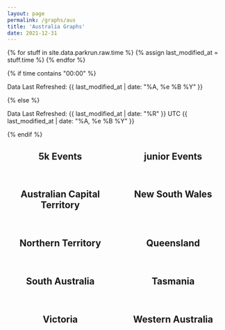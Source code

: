 ```yaml
---
layout: page
permalink: /graphs/aus
title: 'Australia Graphs'
date: 2021-12-31
---
```


{% for stuff in site.data.parkrun.raw.time %}
{% assign last_modified_at = stuff.time %}
{% endfor %}

{% if time contains "00:00" %}
  <p class="author_title" id="lastupdated" datetime="{{ last_modified_at | date_to_xmlschema }}">Data Last Refreshed: {{ last_modified_at | date: "%A, %e&nbsp;%B&nbsp;%Y" }}</p>
{% else %}
  <p class="author_title" id="lastupdated" datetime="{{ last_modified_at | date_to_xmlschema }}">Data Last Refreshed: {{ last_modified_at | date: "%R" }} UTC {{ last_modified_at | date: "%A, %e&nbsp;%B&nbsp;%Y" }}</p>
{% endif %}
<script>
    let options = { weekday: 'long', year: 'numeric', month: 'long', day: 'numeric', timeZoneName: 'short', hour:'2-digit', minute:'2-digit'};
    var last_modified_at = new Date("{{ last_modified_at }}").getTime();
    var lm_date = new Date(last_modified_at)
    var out = lm_date.toLocaleString('default', options);
    document.getElementById("lastupdated").innerHTML = 'Data Last Refreshed: ' + out
</script>

<script src="https://cdnjs.cloudflare.com/ajax/libs/Chart.js/3.5.1/chart.js" integrity="sha512-b3xr4frvDIeyC3gqR1/iOi6T+m3pLlQyXNuvn5FiRrrKiMUJK3du2QqZbCywH6JxS5EOfW0DY0M6WwdXFbCBLQ==" crossorigin="anonymous" referrerpolicy="no-referrer"></script>
<script src="https://cdn.jsdelivr.net/npm/chartjs-adapter-date-fns/dist/chartjs-adapter-date-fns.bundle.min.js"></script>

<style>
    .grid {
            display: grid;
            text-align: center;
            grid-gap: 1rem;
            grid-auto-flow: dense
        }
    #countrytable {
        grid-template-columns: repeat(2, minmax(0, 1fr));
    }
    @media (max-width: 670px) {
        #countrytable {
        grid-template-columns: repeat(1, minmax(0, 1fr));
    }
    }
</style>
<div>
    <canvas id="ausChart"></canvas>
</div>
<div class="grid" id="countrytable">
    <div>
        <h2>5k Events</h2>
        <canvas id="5KChart"></canvas>
    </div>
    <div>
        <h2>junior Events</h2>
        <canvas id="juniorChart"></canvas>
    </div>
    <div>
        <h2>Australian Capital Territory</h2>
        <canvas id="actChart"></canvas>
    </div>
    <div>
        <h2>New South Wales</h2>
        <canvas id="nswChart"></canvas>
    </div>
    <div>
        <h2>Northern Territory</h2>
        <canvas id="ntChart"></canvas>
    </div>
    <div>
        <h2>Queensland</h2>
        <canvas id="qldChart"></canvas>
    </div>
    <div>
        <h2>South Australia</h2>
        <canvas id="saChart"></canvas>
    </div>
    <div>
        <h2>Tasmania</h2>
        <canvas id="tasChart"></canvas>
    </div>
    <div>
        <h2>Victoria</h2>
        <canvas id="vicChart"></canvas>
    </div>
    <div>
        <h2>Western Australia</h2>
        <canvas id="waChart"></canvas>
    </div>
</div>
<script>
const ausdata = {{ site.data.parkrun.history.australia | jsonify }}
const ausconfig = {
    type: 'line',
    data: {
        datasets:[{
            label: 'parkrunning',
            backgroundColor: '#7CB342',
            borderColor: '#7CB342',
            data: ausdata,
            parsing: {
                yAxisKey: 'parkrunning',
                xAxisKey: 'time'
            }
        },{
            label: 'junior parkrunning',
            backgroundColor: '#0288D1',
            borderColor: '#0288D1',
            data: ausdata,
            parsing: {
                yAxisKey: 'junior parkrunning',
                xAxisKey: 'time'
            }
        },{
            label: '5k Cancellations',
            backgroundColor: '#A52714',
            borderColor: '#A52714',
            data: ausdata,
            parsing: {
                yAxisKey: '5k Cancellations',
                xAxisKey: 'time'
            }
        },{
            label: 'junior Cancellations',
            backgroundColor: '#1A237E',
            borderColor: '#1A237E',
            data: ausdata,
            parsing: {
                yAxisKey: 'junior Cancellations',
                xAxisKey: 'time'
            }
        }]
    },
    options: {
        scales: {
            x: {
                type: 'time',
                title: {
                    text: 'Time (UTC)',
                    display: true
                }
            },
            y: {
                beginAtZero: true,
                ticks: {
                    precision: 0
                }
            }
        },
        aspectRatio: 1.75,
        spanGaps: true,
    }
};
var ausChart = new Chart(
    document.getElementById('ausChart'),
    ausconfig
);
const mainconfig = {
    type: 'line',
    data: {
        datasets:[{
            label: 'parkrunning',
            backgroundColor: '#7CB342',
            borderColor: '#7CB342',
            data: ausdata,
            parsing: {
                yAxisKey: 'parkrunning',
                xAxisKey: 'time'
            }
        },{
            label: '5k Cancellations',
            backgroundColor: '#A52714',
            borderColor: '#A52714',
            data: ausdata,
            parsing: {
                yAxisKey: '5k Cancellations',
                xAxisKey: 'time'
            }
        }]
    },
    options: {
        scales: {
            x: {
                type: 'time',
                title: {
                    text: 'Time (UTC)',
                    display: true
                }
            },
            y: {
                beginAtZero: true,
                ticks: {
                    precision: 0
                }
            }
        },
        aspectRatio: 1.75,
        spanGaps: true,
    }
};
var mainChart = new Chart(
    document.getElementById('5KChart'),
    mainconfig
);
const juniorconfig = {
    type: 'line',
    data: {
        datasets:[{
            label: 'junior parkrunning',
            backgroundColor: '#0288D1',
            borderColor: '#0288D1',
            data: ausdata,
            parsing: {
                yAxisKey: 'junior parkrunning',
                xAxisKey: 'time'
            }
        },{
            label: 'junior Cancellations',
            backgroundColor: '#1A237E',
            borderColor: '#1A237E',
            data: ausdata,
            parsing: {
                yAxisKey: 'junior Cancellations',
                xAxisKey: 'time'
            }
        }]
    },
    options: {
        scales: {
            x: {
                type: 'time',
                title: {
                    text: 'Time (UTC)',
                    display: true
                }
            },
            y: {
                beginAtZero: true,
                ticks: {
                    precision: 0
                }
            }
        },
        aspectRatio: 1.75,
        spanGaps: true,
    }
};
var juniorChart = new Chart(
    document.getElementById('juniorChart'),
    juniorconfig
);
const actdata = {{ site.data.parkrun.history.aus.act | jsonify }}
const actconfig = {
    type: 'line',
    data: {
        datasets:[{
            label: 'parkrunning',
            backgroundColor: '#7CB342',
            borderColor: '#7CB342',
            data: actdata,
            parsing: {
                yAxisKey: 'parkrunning',
                xAxisKey: 'time'
            }
        },{
            //label: 'junior parkrunning',
            //backgroundColor: '#0288D1',
            //borderColor: '#0288D1',
            //data: actdata,
            //parsing: {
                //yAxisKey: 'junior parkrunning',
                //xAxisKey: 'time'
            //}
        //},{
            label: '5k Cancellations',
            backgroundColor: '#A52714',
            borderColor: '#A52714',
            data: actdata,
            parsing: {
                yAxisKey: '5k Cancellations',
                xAxisKey: 'time'
            }
        }//,{
            //label: 'junior Cancellations',
            //backgroundColor: '#1A237E',
            //borderColor: '#1A237E',
            //data: actdata,
            //parsing: {
                //yAxisKey: 'junior Cancellations',
                //xAxisKey: 'time'
            //}
        //}
        ]
    },
    options: {
        scales: {
            x: {
                type: 'time',
                title: {
                    text: 'Time (UTC)',
                    display: true
                }
            },
            y: {
                beginAtZero: true,
                ticks: {
                    precision: 0
                }
            }
        },
        aspectRatio: 1.5,
        spanGaps: true,
    }
};
var actChart = new Chart(
    document.getElementById('actChart'),
    actconfig
);
const nswdata = {{ site.data.parkrun.history.aus.nsw | jsonify }}
const nswconfig = {
    type: 'line',
    data: {
        datasets:[{
            label: 'parkrunning',
            backgroundColor: '#7CB342',
            borderColor: '#7CB342',
            data: nswdata,
            parsing: {
                yAxisKey: 'parkrunning',
                xAxisKey: 'time'
            }
        //},{
        //    label: 'junior parkrunning',
        //    backgroundColor: '#0288D1',
        //    borderColor: '#0288D1',
        //    data: nswdata,
        //    parsing: {
        //        yAxisKey: 'junior parkrunning',
        //        xAxisKey: 'time'
        //    }
        },{
            label: '5k Cancellations',
            backgroundColor: '#A52714',
            borderColor: '#A52714',
            data: nswdata,
            parsing: {
                yAxisKey: '5k Cancellations',
                xAxisKey: 'time'
            }
        }//,{
        //    label: 'junior Cancellations',
        //    backgroundColor: '#1A237E',
        //    borderColor: '#1A237E',
        //    data: nswdata,
        //    parsing: {
        //        yAxisKey: 'junior Cancellations',
        //        xAxisKey: 'time'
        //    }
        //}
        ]
    },
    options: {
        scales: {
            x: {
                type: 'time',
                title: {
                    text: 'Time (UTC)',
                    display: true
                }
            },
            y: {
                beginAtZero: true,
                ticks: {
                    precision: 0
                }
            }
        },
        aspectRatio: 1.5,
        spanGaps: true,
    }
};
var nswChart = new Chart(
    document.getElementById('nswChart'),
    nswconfig
);
const ntdata = {{ site.data.parkrun.history.aus.nt | jsonify }}
const ntconfig = {
    type: 'line',
    data: {
        datasets:[{
            label: 'parkrunning',
            backgroundColor: '#7CB342',
            borderColor: '#7CB342',
            data: ntdata,
            parsing: {
                yAxisKey: 'parkrunning',
                xAxisKey: 'time'
            }
        },{
        //    label: 'junior parkrunning',
        //    backgroundColor: '#0288D1',
        //    borderColor: '#0288D1',
        //    data: ntdata,
        //    parsing: {
        //        yAxisKey: 'junior parkrunning',
        //        xAxisKey: 'time'
        //    }
        //},{
            label: '5k Cancellations',
            backgroundColor: '#A52714',
            borderColor: '#A52714',
            data: ntdata,
            parsing: {
                yAxisKey: '5k Cancellations',
                xAxisKey: 'time'
            }
        }//,{
        //    label: 'junior Cancellations',
        //    backgroundColor: '#1A237E',
        //    borderColor: '#1A237E',
        //    data: ntdata,
        //    parsing: {
        //        yAxisKey: 'junior Cancellations',
        //        xAxisKey: 'time'
        //    }
        //}
        ]
    },
    options: {
        scales: {
            x: {
                type: 'time',
                title: {
                    text: 'Time (UTC)',
                    display: true
                }
            },
            y: {
                beginAtZero: true,
                ticks: {
                    precision: 0
                }
            }
        },
        aspectRatio: 1.5,
        spanGaps: true,
    }
};
var ntChart = new Chart(
    document.getElementById('ntChart'),
    ntconfig
);
const qlddata = {{ site.data.parkrun.history.aus.qld | jsonify }}
const qldconfig = {
    type: 'line',
    data: {
        datasets:[{
            label: 'parkrunning',
            backgroundColor: '#7CB342',
            borderColor: '#7CB342',
            data: qlddata,
            parsing: {
                yAxisKey: 'parkrunning',
                xAxisKey: 'time'
            }
        },{
            label: 'junior parkrunning',
            backgroundColor: '#0288D1',
            borderColor: '#0288D1',
            data: qlddata,
            parsing: {
                yAxisKey: 'junior parkrunning',
                xAxisKey: 'time'
            }
        },{
            label: '5k Cancellations',
            backgroundColor: '#A52714',
            borderColor: '#A52714',
            data: qlddata,
            parsing: {
                yAxisKey: '5k Cancellations',
                xAxisKey: 'time'
            }
        },{
            label: 'junior Cancellations',
            backgroundColor: '#1A237E',
            borderColor: '#1A237E',
            data: qlddata,
            parsing: {
                yAxisKey: 'junior Cancellations',
                xAxisKey: 'time'
            }
        }]
    },
    options: {
        scales: {
            x: {
                type: 'time',
                title: {
                    text: 'Time (UTC)',
                    display: true
                }
            },
            y: {
                beginAtZero: true,
                ticks: {
                    precision: 0
                }
            }
        },
        aspectRatio: 1.5,
        spanGaps: true,
    }
};
var qldChart = new Chart(
    document.getElementById('qldChart'),
    qldconfig
);
const sadata = {{ site.data.parkrun.history.aus.sa | jsonify }}
const saconfig = {
    type: 'line',
    data: {
        datasets:[{
            label: 'parkrunning',
            backgroundColor: '#7CB342',
            borderColor: '#7CB342',
            data: sadata,
            parsing: {
                yAxisKey: 'parkrunning',
                xAxisKey: 'time'
            }
        },{
            label: 'junior parkrunning',
            backgroundColor: '#0288D1',
            borderColor: '#0288D1',
            data: sadata,
            parsing: {
                yAxisKey: 'junior parkrunning',
                xAxisKey: 'time'
            }
        },{
            label: '5k Cancellations',
            backgroundColor: '#A52714',
            borderColor: '#A52714',
            data: sadata,
            parsing: {
                yAxisKey: '5k Cancellations',
                xAxisKey: 'time'
            }
        },{
            label: 'junior Cancellations',
            backgroundColor: '#1A237E',
            borderColor: '#1A237E',
            data: sadata,
            parsing: {
                yAxisKey: 'junior Cancellations',
                xAxisKey: 'time'
            }
        }]
    },
    options: {
        scales: {
            x: {
                type: 'time',
                title: {
                    text: 'Time (UTC)',
                    display: true
                }
            },
            y: {
                beginAtZero: true,
                ticks: {
                    precision: 0
                }
            }
        },
        aspectRatio: 1.5,
        spanGaps: true,
    }
};
var saChart = new Chart(
    document.getElementById('saChart'),
    saconfig
);
const tasdata = {{ site.data.parkrun.history.aus.tas | jsonify }}
const tasconfig = {
    type: 'line',
    data: {
        datasets:[{
            label: 'parkrunning',
            backgroundColor: '#7CB342',
            borderColor: '#7CB342',
            data: tasdata,
            parsing: {
                yAxisKey: 'parkrunning',
                xAxisKey: 'time'
            }
        //},{
        //    label: 'junior parkrunning',
        //    backgroundColor: '#0288D1',
        //    borderColor: '#0288D1',
        //    data: tasdata,
        //    parsing: {
        //        yAxisKey: 'junior parkrunning',
        //        xAxisKey: 'time'
        //    }
        },{
            label: '5k Cancellations',
            backgroundColor: '#A52714',
            borderColor: '#A52714',
            data: tasdata,
            parsing: {
                yAxisKey: '5k Cancellations',
                xAxisKey: 'time'
            }
        }//,{
        //    label: 'junior Cancellations',
        //    backgroundColor: '#1A237E',
        //    borderColor: '#1A237E',
        //    data: tasdata,
        //    parsing: {
        //        yAxisKey: 'junior Cancellations',
        //        xAxisKey: 'time'
        //    }
        //}
        ]
    },
    options: {
        scales: {
            x: {
                type: 'time',
                title: {
                    text: 'Time (UTC)',
                    display: true
                }
            },
            y: {
                beginAtZero: true,
                ticks: {
                    precision: 0
                }
            }
        },
        aspectRatio: 1.5,
        spanGaps: true,
    }
};
var tasChart = new Chart(
    document.getElementById('tasChart'),
    tasconfig
);
const vicdata = {{ site.data.parkrun.history.aus.vic | jsonify }}
const vicconfig = {
    type: 'line',
    data: {
        datasets:[{
            label: 'parkrunning',
            backgroundColor: '#7CB342',
            borderColor: '#7CB342',
            data: vicdata,
            parsing: {
                yAxisKey: 'parkrunning',
                xAxisKey: 'time'
            }
        },{
            label: 'junior parkrunning',
            backgroundColor: '#0288D1',
            borderColor: '#0288D1',
            data: vicdata,
            parsing: {
                yAxisKey: 'junior parkrunning',
                xAxisKey: 'time'
            }
        },{
            label: '5k Cancellations',
            backgroundColor: '#A52714',
            borderColor: '#A52714',
            data: vicdata,
            parsing: {
                yAxisKey: '5k Cancellations',
                xAxisKey: 'time'
            }
        },{
            label: 'junior Cancellations',
            backgroundColor: '#1A237E',
            borderColor: '#1A237E',
            data: vicdata,
            parsing: {
                yAxisKey: 'junior Cancellations',
                xAxisKey: 'time'
            }
        }]
    },
    options: {
        scales: {
            x: {
                type: 'time',
                title: {
                    text: 'Time (UTC)',
                    display: true
                }
            },
            y: {
                beginAtZero: true,
                ticks: {
                    precision: 0
                }
            }
        },
        aspectRatio: 1.5,
        spanGaps: true,
    }
};
var vicChart = new Chart(
    document.getElementById('vicChart'),
    vicconfig
);
const wadata = {{ site.data.parkrun.history.aus.wa | jsonify }}
const waconfig = {
    type: 'line',
    data: {
        datasets:[{
            label: 'parkrunning',
            backgroundColor: '#7CB342',
            borderColor: '#7CB342',
            data: wadata,
            parsing: {
                yAxisKey: 'parkrunning',
                xAxisKey: 'time'
            }
        },{
        //    label: 'junior parkrunning',
        //    backgroundColor: '#0288D1',
        //    borderColor: '#0288D1',
        //    data: wadata,
        //    parsing: {
        //        yAxisKey: 'junior parkrunning',
        //        xAxisKey: 'time'
        //    }
        //},{
            label: '5k Cancellations',
            backgroundColor: '#A52714',
            borderColor: '#A52714',
            data: wadata,
            parsing: {
                yAxisKey: '5k Cancellations',
                xAxisKey: 'time'
            }
        }//,{
        //    label: 'junior Cancellations',
        //    backgroundColor: '#1A237E',
        //    borderColor: '#1A237E',
        //    data: wadata,
        //    parsing: {
        //        yAxisKey: 'junior Cancellations',
        //        xAxisKey: 'time'
        //    }
        //}
        ]
    },
    options: {
        scales: {
            x: {
                type: 'time',
                title: {
                    text: 'Time (UTC)',
                    display: true
                }
            },
            y: {
                beginAtZero: true,
                ticks: {
                    precision: 0
                }
            }
        },
        aspectRatio: 1.5,
        spanGaps: true,
    }
};
var waChart = new Chart(
    document.getElementById('waChart'),
    waconfig
);
</script>

